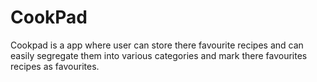 # CookPad
Cookpad is a app where user can store there favourite  recipes and can easily  segregate them into various categories and mark there favourites recipes as favourites.
